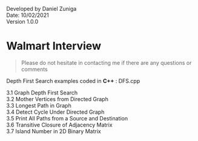 Developed by Daniel Zuniga\
Date: 10/02/2021\
Version 1.0.0

# Walmart Interview

>Please do not hesitate in contacting me if there are any questions or comments

Depth First Search examples coded in **C++** : DFS.cpp

3.1 Graph Depth First Search\
3.2 Mother Vertices from Directed Graph\
3.3 Longest Path in Graph\
3.4 Detect Cycle Under Directed Graph\
3.5 Print All Paths from a Source and Destination\
3.6 Transitive Closure of Adjacency Matrix\
3.7 Island Number in 2D Binary Matrix
